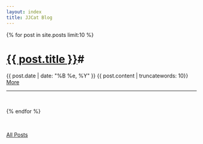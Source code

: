 ```yaml
---
layout: index
title: JJCat Blog
---
```

{% for post in site.posts limit:10 %}
# <a href = "{{ post.url }}"> {{ post.title }}</a>#
{{ post.date | date: "%B %e, %Y" }}
{{ post.content | truncatewords: 10}}
<a href = "{{post.url}}">More</a>
<br>

-------------------
<br>

{% endfor %}

<br>

<a href = "/archive.html">All Posts</a>